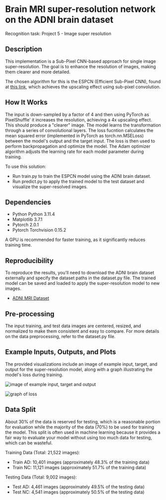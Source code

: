 # Brain MRI super-resolution network on the ADNI brain dataset
Recognition task: Project 5 - Image super resolution

## Description
This implementation is a Sub-Pixel CNN-based approach for single image super-resolution. The goal is to enhance the resolution of images, making them clearer and more detailed. 

The chosen algorithm for this is the ESPCN (Efficient Sub-Pixel CNN), found at [this link](https://keras.io/examples/vision/super_resolution_sub_pixel/), which achieves the upscaling effect using sub-pixel convolution.

## How It Works
The input is down-sampled by a factor of 4 and then using PyTorch as PixelShuffle' it increases the resolution, achieving a 4x upscaling effect. This should produce a "clearer" image. 
The model learns the transformation through a series of convolutional layers. The loss fucntion calculates the mean squared error (implemented in PyTorch as torch.nn.MSELoss) between the model's output and the target input. The loss is then used to perform backpropagation and optimize the model. The Adam optimizer algorithm adjusts the learning rate for each model parameter during training.

To use this solution:
- Run train.py to train the ESPCN model using the ADNI brain dataset.
- Run predict.py to apply the trained model to the test dataset and visualize the super-resolved images.

## Dependencies

- Python Python 3.11.4 
- Matplotlib 3.7.1
- Pytorch 2.0.1
- Pytorch Torchvision 0.15.2

A GPU is recommended for faster training, as it significantly reduces training time.

## Reproducibility
To reproduce the results, you'll need to download the ADNI brain dataset externally and specify the dataset paths in the dataset.py file. The trained model can be saved and loaded to apply the super-resolution model to new images.
- [ADNI MRI Dataset](https://cloudstor.aarnet.edu.au/plus/s/L6bbssKhUoUdTSI)


## Pre-processing
The input training, and test data images are centered, resized, and normalized to make them consistent and easy to compare. For more details on the data preprocessing, refer to the dataset.py file.


## Example Inputs, Outputs, and Plots
The provided visualizations include an image of example input, target, and output for the super-resolution model, along with a graph illustrating the model's loss during training.

![image of example input, target and output](https://github.com/mhjos/PatternAnalysis-2023/blob/topic-recognition/recognition/%20Super-Resolution_46804158/Figures/Image.png)

![graph of loss](https://github.com/mhjos/PatternAnalysis-2023/blob/topic-recognition/recognition/%20Super-Resolution_46804158/Figures/Loss.png)

## Data Split
About 30% of the data is reserved for testing, which is a reasonable portion for evaluation while the majority of the data (70%) to be used for training the model. This split is often used in machine learning because it provides a fair way to evaluate your model without using too much data for testing, which can be wasteful.

Training Data (Total: 21,522 images):
- Train AD: 10,401 images (approximately 48.3% of the training data)
- Train NC: 11,121 images (approximately 51.7% of the training data)

Testing Data (Total: 9,002 images):
- Test AD: 4,461 images (approximately 49.5% of the testing data)
- Test NC: 4,541 images (approximately 50.5% of the testing data)
